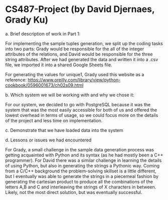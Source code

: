 # CS487-Project (by David Djernaes, Grady Ku)
a. Brief description of work in Part 1:

  For implementing the sample tuples generation, we split up the coding tasks into two parts: Grady would be responsible for the all of the integer attributes of the relations, and David would be responsible for the three string attributes. After we had generated the data and written it into a .csv file, we imported it into a shared Google Sheets file.
  
  For generating the values for unique1, Grady used this website as a reference: https://www.oreilly.com/library/view/python-cookbook/0596001673/ch02s09.html 

b. Which system we will be working with and why we chose it:

  For our system, we decided to go with PostgreSQL because it was the system that was the most easily accessible for both of us and offered the lowest overhead in terms of usage, so we could focus more on the details of the project and less time on implementation.
  
c. Demonstrate that we have loaded data into the system

d. Lessons or issues we had encountered

  For Grady, a small challenge in the sample data generation process was getting acquainted with Python and its syntax (as he had mostly been a C++ programmer). For David there was a similar challenge in learning the details of using Python, but also in generating the strings a Pythonic way. Coming from a C/C++ background the problem-solving skillset is a little different, but I eventually was able to generate the strings in a piecemeal fashion by generating the cartesian product to produce all the combinations of the letters A,B and C and interleaving the strings of X characters in between. Likely, not the most direct solution, but was eventually successful.  
